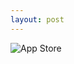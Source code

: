 ```yaml
---
layout: post
---
```


![App Store](https://cdn.rawgit.com/Ryan-Sheehan/bad-design-presentation/d4ccc4b0/images/app_store_3.png)